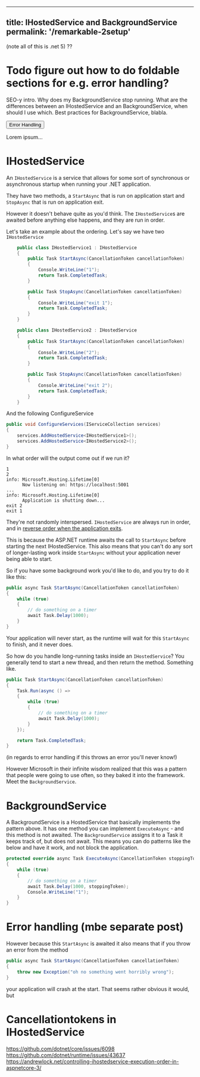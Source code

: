 -------------------------------
title: IHostedService and BackgroundService
permalink: '/remarkable-2setup'
-------------------------------
(note all of this is .net 5) ??

# Todo figure out how to do foldable sections for e.g. error handling?

SEO-y intro. Why does my BackgroundService stop running. What are the differences between an IHostedService and an BackgroundService,
when should I use which. Best practices for BackgroundService, blabla.

<button class="accordion">Error Handling</button>
<div class="accordion-content">
  <p>Lorem ipsum...</p>
</div>


# IHostedService
An `IHostedService` is a service that allows for some sort of synchronous or asynchronous startup when running your .NET application.

They have two methods, a `StartAsync` that is run on application start and `StopAsync` that is run on application exit.

However it doesn't behave quite as you'd think. The `IHostedService`s are awaited before anything else happens, and they are run in order.

Let's take an example about the ordering. Let's say we have two `IHostedService`

```csharp
    public class IHostedService1 : IHostedService
    {
        public Task StartAsync(CancellationToken cancellationToken)
        {
            Console.WriteLine("1");
            return Task.CompletedTask;
        }

        public Task StopAsync(CancellationToken cancellationToken)
        {
            Console.WriteLine("exit 1");
            return Task.CompletedTask;
        }
    }

    public class IHostedService2 : IHostedService
    {
        public Task StartAsync(CancellationToken cancellationToken)
        {
            Console.WriteLine("2");
            return Task.CompletedTask;
        }

        public Task StopAsync(CancellationToken cancellationToken)
        {
            Console.WriteLine("exit 2");
            return Task.CompletedTask;
        }
    }
```
And the following ConfigureService
```csharp
public void ConfigureServices(IServiceCollection services)
{
    services.AddHostedService<IHostedService1>();
    services.AddHostedService<IHostedService2>();
}
```

In what order will the output come out if we run it?

```
1
2
info: Microsoft.Hosting.Lifetime[0]
      Now listening on: https://localhost:5001
...
info: Microsoft.Hosting.Lifetime[0]
      Application is shutting down...
exit 2
exit 1
```

They're not randomly interspersed. `IHostedService` are always run in order, and in [reverse order when the application exits](https://andrewlock.net/controlling-ihostedservice-execution-order-in-aspnetcore-3/
).

This is because the ASP.NET runtime awaits the call to `StartAsync` before starting the next IHostedService.
This also means that you can't do any sort of longer-lasting work inside `StartAsync` without your application never being able to start.

So if you have some background work you'd like to do, and you try to do it like this:

```csharp
public async Task StartAsync(CancellationToken cancellationToken)
{
    while (true)
    {
        // do something on a timer
        await Task.Delay(1000);
    }
}
```
Your application will never start, as the runtime will wait for this `StartAsync` to finish, and it never does.

So how do you handle long-running tasks inside an `IHostedService`? You generally tend to start a new thread, and then return the method.
Something like.
```csharp
public Task StartAsync(CancellationToken cancellationToken)
{
    Task.Run(async () =>
    {
        while (true)
        {
            // do something on a timer
            await Task.Delay(1000);
        }
    });

    return Task.CompletedTask;
}
```
(in regards to error handling if this throws an error you'll never know!)

However Microsoft in their infinite wisdom realized that this was a pattern that people were going to use often, so they baked it into the framework.
Meet the `BackgroundService`.

# BackgroundService
A BackgroundService is a HostedService that basically implements the pattern above.
It has one method you can implement `ExecuteAsync` - and this method is not awaited.
The `BackgroundService` assigns it to a Task it keeps track of, but does not await. This means you can do patterns like the below and have it work, and not block the application.

```csharp
protected override async Task ExecuteAsync(CancellationToken stoppingToken)
{
    while (true)
    {
        // do something on a timer
        await Task.Delay(1000, stoppingToken);
        Console.WriteLine("1");
    }
}
```




# Error handling (mbe separate post)
However because this `StartAsync` is awaited it also means that if you throw an error from the method
```csharp
public async Task StartAsync(CancellationToken cancellationToken)
{
    throw new Exception("oh no something went horribly wrong");
}
```
your application will crash at the start. That seems rather obvious it would, but 

# Cancellationtokens in IHostedService


https://github.com/dotnet/core/issues/6098
https://github.com/dotnet/runtime/issues/43637
https://andrewlock.net/controlling-ihostedservice-execution-order-in-aspnetcore-3/
